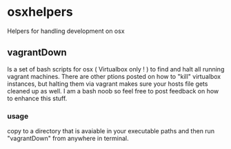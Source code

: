 # osxhelpers
Helpers for handling development on osx

## vagrantDown
Is a set of bash scripts for osx ( Virtualbox only ! ) to find and halt all running vagrant machines.
There are other ptions posted on how to "kill" virtualbox instances, but halting them via vagrant makes sure your hosts file gets cleaned up as well.
I am a bash noob so feel free to post feedback on how to enhance this stuff.

### usage
copy to a directory that is avaiable in your executable paths and then run "vagrantDown" from anywhere in terminal.


